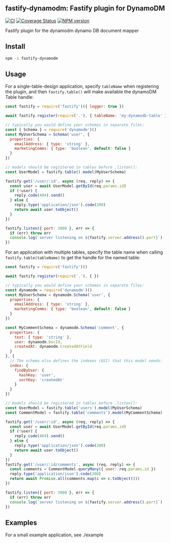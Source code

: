 ## fastify-dynamodm: Fastify plugin for DynamoDM

[![CI](https://github.com/autopulated/fastify-dynamodm/actions/workflows/test.yml/badge.svg)](https://github.com/autopulated/fastify-dynamodm/actions/workflows/test.yml)
[![Coverage Status](https://coveralls.io/repos/github/autopulated/fastify-dynamodm/badge.svg?branch=main)](https://coveralls.io/github/autopulated/fastify-dynamodm?branch=main)
[![NPM version](https://img.shields.io/npm/v/fastofy-dynamodm.svg?style=flat)](https://www.npmjs.com/package/fastify-dynamodm)

Fastify plugin for the dynamodm dynamo DB document mapper

## Install
```sh
npm -i fastify-dynamodm
```

## Usage

For a single-table-design application, specify `tableName` when registering the
plugin, and then `fastify.table()` will make available the dynamoDM Table handle:

```js
const fastify = require('fastify')({ logger: true })

await fastify.register(require('.'), { tableName: 'my-dynamodb-table' })

// typically you would define your schemas in separate files:
const { Schema } = require('dynamodm')()
const MyUserSchema = Schema('user', {
  properties: {
    emailAddress: { type: 'string' },
    marketingComms: { type: 'boolean', default: false }
  }
})

// models should be registered in tables before .listen():
const UserModel = fastify.table().model(MyUserSchema)

fastify.get('/user/:id', async (req, reply) => {
  const user = await UserModel.getById(req.params.id)
  if (!user) {
    reply.code(404).send()
  } else {
    reply.type('application/json').code(200)
    return await user.toObject()
  }
})

fastify.listen({ port: 3000 }, err => {
  if (err) throw err
  console.log(`server listening on ${fastify.server.address().port}`)
})
```


For an application with multiple tables, specify the table name when calling
`fastify.table(tableName)` to get the handle for the named table:

```js
const fastify = require('fastify')()

await fastify.register(require('.'), { })

// typically you would define your schemas in separate files:
const dynamodm = require('dynamodm')()
const MyUserSchema = dynamodm.Schema('user', {
  properties: {
    emailAddress: { type: 'string' },
    marketingComms: { type: 'boolean', default: false }
  }
})

const MyCommentSchema = dynamodm.Schema('comment', {
  properties: {
    text: { type: 'string' },
    user: dynamodm.DocId,
    createdAt: dynamodm.CreatedAtField
  }
}, {
  // The schema also defines the indexes (GSI) that this model needs:
  index: {
    findByUser: {
      hashKey: 'user',
      sortKey: 'createdAt'
    }
  }
})

// models should be registered in tables before .listen():
const UserModel = fastify.table('users').model(MyUserSchema)
const CommentModel = fastify.table('comments').model(MyCommentSchema)

fastify.get('/user/:id', async (req, reply) => {
  const user = await UserModel.getById(req.params.id)
  if (!user) {
    reply.code(404).send()
  } else {
    reply.type('application/json').code(200)
    return await user.toObject()
  }
})
fastify.get('/user/:id/comments', async (req, reply) => {
  const comments = CommentModel.queryMany({ user: req.params.id })
  reply.type('application/json').code(200)
  return await Promise.all(comments.map(c => c.toObject()))
})

fastify.listen({ port: 3000 }, err => {
  if (err) throw err
  console.log(`server listening on ${fastify.server.address().port}`)
})
```

## Examples
For a small example application, see ./example

